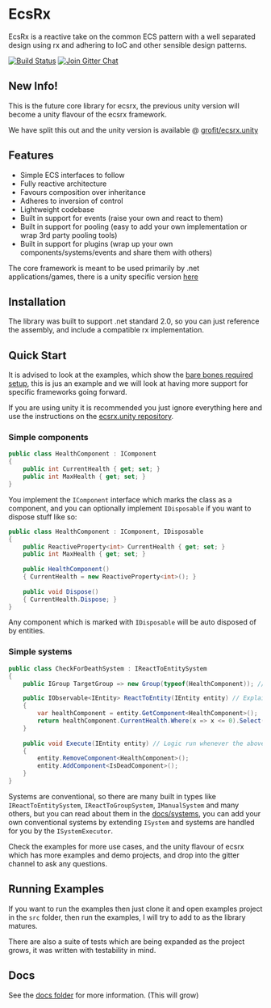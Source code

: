 # EcsRx

EcsRx is a reactive take on the common ECS pattern with a well separated design using rx and adhering to IoC and other sensible design patterns.

[![Build Status][build-status-image]][build-status-url]
[![Join Gitter Chat][gitter-image]][gitter-url]

## New Info!

This is the future core library for ecsrx, the previous unity version will become a unity flavour of the ecsrx framework.

We have split this out and the unity version is available @ [grofit/ecsrx.unity](https://github.com/grofit/ecsrx.unity)

## Features

- Simple ECS interfaces to follow
- Fully reactive architecture
- Favours composition over inheritance
- Adheres to inversion of control
- Lightweight codebase 
- Built in support for events (raise your own and react to them)
- Built in support for pooling (easy to add your own implementation or wrap 3rd party pooling tools)
- Built in support for plugins (wrap up your own components/systems/events and share them with others)

The core framework is meant to be used primarily by .net applications/games, there is a unity specific version [here](https://github.com/grofit/ecsrx.unity)

## Installation

The library was built to support .net standard 2.0, so you can just reference the assembly, and include a compatible rx implementation.

## Quick Start

It is advised to look at the examples, which show the [bare bones required setup](src/EcsRx.Examples/Application/EcsRxApplication.cs), this is jus an example and we will look at having more support for specific frameworks going forward.

If you are using unity it is recommended you just ignore everything here and use the instructions on the [ecsrx.unity repository](ttps://github.com/grofit/ecsrx.unity).

### Simple components

```csharp
public class HealthComponent : IComponent
{
    public int CurrentHealth { get; set; }
    public int MaxHealth { get; set; }
}
```

You implement the `IComponent` interface which marks the class as a component, and you can optionally implement `IDisposable` if you want to dispose stuff like so:

```csharp
public class HealthComponent : IComponent, IDisposable
{
    public ReactiveProperty<int> CurrentHealth { get; set; }
    public int MaxHealth { get; set; }
    
    public HealthComponent() 
    { CurrentHealth = new ReactiveProperty<int>(); }
    
    public void Dispose() 
    { CurrentHealth.Dispose; }
}
```

Any component which is marked with `IDisposable` will be auto disposed of by entities.

### Simple systems

```csharp
public class CheckForDeathSystem : IReactToEntitySystem
{
    public IGroup TargetGroup => new Group(typeof(HealthComponent)); // Get any entities with health component

    public IObservable<IEntity> ReactToEntity(IEntity entity) // Explain when you want to execute
    {
        var healthComponent = entity.GetComponent<HealthComponent>();
        return healthComponent.CurrentHealth.Where(x => x <= 0).Select(x => entity);
    }
    
    public void Execute(IEntity entity) // Logic run whenever the above reaction occurs
    {
        entity.RemoveComponent<HealthComponent>();
        entity.AddComponent<IsDeadComponent>();
    }
}
``` 

Systems are conventional, so there are many built in types like `IReactToEntitySystem`, `IReactToGroupSystem`, `IManualSystem` and many others, but you can read about them in the [docs/systems](docs/systems.md), you can add your own conventional systems by extending `ISystem` and systems are handled for you by the `ISystemExecutor`.

Check the examples for more use cases, and the unity flavour of ecsrx which has more examples and demo projects, and drop into the gitter channel to ask any questions.

## Running Examples

If you want to run the examples then just clone it and open examples project in the `src` folder, then run the examples, I will try to add to as the library matures.

There are also a suite of tests which are being expanded as the project grows, it was written with testability in mind.

## Docs

See the [docs folder](docs) for more information. (This will grow)

[build-status-image]: https://travis-ci.org/EcsRx/ecsrx.svg?branch=master
[build-status-url]: https://travis-ci.org/EcsRx/ecsrx
[gitter-image]: https://badges.gitter.im/grofit/ecsrx.svg
[gitter-url]: https://gitter.im/grofit/ecsrx
